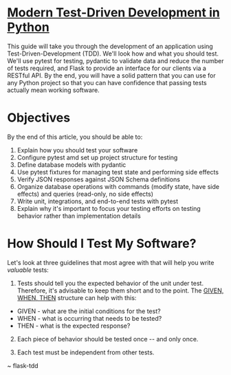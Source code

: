 # **[Modern Test-Driven Development in Python](https://testdriven.io/blog/modern-tdd/)**

This guide will take you through the development of an application using Test-Driven-Development (TDD). We'll look how and what you should test. We'll use pytest for testing, pydantic to validate data and reduce the number of tests required, and Flask to provide an interface for our clients via a RESTful API. By the end, you will have a solid pattern that you can use for any Python project so that you can have confidence that passing tests actually mean working software.

# Objectives

By the end of this article, you should be able to:

1. Explain how you should test your software
2. Configure pytest amd set up project structure for testing
3. Define database models with pydantic
4. Use pytest fixtures for managing test state and performing side effects
5. Verify JSON responses against JSON Schema definitions
6. Organize database operations with commands (modify state, have side effects) and queries (read-only, no side effects)
7. Write unit, integrations, and end-to-end tests with pytest
8. Explain why it's important to focus your testing efforts on testing behavior rather than implementation details

# How Should I Test My Software?

Let's look at three guidelines that most agree with that will help you write _valuable_ tests:

1. Tests should tell you the expected behavior of the unit under test. Therefore, it's advisable to keep them short and to the point. The [GIVEN, WHEN, THEN](https://martinfowler.com/bliki/GivenWhenThen.html) structure can help with this:

- GIVEN - what are the initial conditions for the test?
- WHEN - what is occurring that needs to be tested?
- THEN - what is the expected response?

2. Each piece of behavior should be tested once -- and only once.

3. Each test must be independent from other tests.

~ flask-tdd
